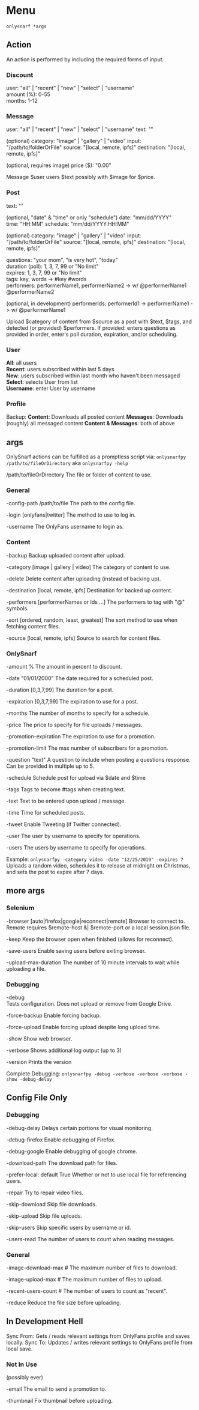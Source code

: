 # Menu

`onlysnarf *args`

## Action

An action is performed by including the required forms of input.

### Discount
user: "all" | "recent" | "new" | "select" | "username"   
amount (%): 0-55  
months: 1-12  

### Message
user: "all" | "recent" | "new" | "select" | "username"
text: ""  

(optional)
category: "image" | "gallery" | "video"
input: "/path/to/folderOrFile"
source: "[local, remote, ipfs]"
destination: "[local, remote, ipfs]"

(optional, requires image)
price ($): "0.00"  

Message $user users $text possibly with $image for $price.

### Post
text: ""  

(optional, "date" & "time" or only "schedule")
date: "mm/dd/YYYY"  
time: "HH:MM"
schedule: "mm/dd/YYYY:HH:MM"  

(optional)
category: "image" | "gallery" | "video"
input: "/path/to/folderOrFile"
source: "[local, remote, ipfs]"
destination: "[local, remote, ipfs]"

questions: "your mom", "is very hot", "today"  
duration (poll): 1, 3, 7, 99 or "No limit"  
expires: 1, 3, 7, 99 or "No limit"  
tags: key, words -> #key #words  
performers: performerName1, performerName2 -> w/ @performerName1 @performerName2  

(optional, in development)
performerIds: performerId1 -> performerName1 -> w/ @performerName1

Upload $category of content from $source as a post with $text, $tags, and detected (or provided) $performers.
  If provided: enters questions as provided in order, enter's poll duration, expiration, and/or scheduling.

### User
**All**: all users  
**Recent**: users subscribed within last 5 days  
**New**: users subscribed within last month who haven't been messaged  
**Select**: selects User from list  
**Username**: enter User by username  

### Profile

Backup:
**Content**: Downloads all posted content
**Messages**: Downloads (roughly) all messaged content
**Content & Messages**: both of above

## args
OnlySnarf actions can be fulfilled as a promptless script via:
`onlysnarfpy /path/to/fileOrDirectory` aka `onlysnarfpy -help`

/path/to/fileOrDirectory
The file or folder of content to use.

### General

-config-path /path/to/file
The path to the config file.

-login [onlyfans|twitter]
The method to use to log in.

-username
The OnlyFans username to login as.

### Content

-backup
Backup uploaded content after upload.

-category [image | gallery | video]
The category of content to use.

-delete
Delete content after uploading (instead of backing up).

-destination [local, remote, ipfs]
Destination for backed up content.

-performers [performerNames or Ids ...]
The performers to tag with "@" symbols.

-sort [ordered, random, least, greatest]
The sort method to use when fetching content files.

-source [local, remote, ipfs]
Source to search for content files.

### OnlySnarf

-amount %
The amount in percent to discount.

-date "01/01/2000"
The date required for a scheduled post.

-duration [0,3,7,99]
The duration for a post.

-expiration [0,3,7,99]
The expiration to use for a post.

-months
The number of months to specify for a schedule.

-price
The price to specify for file uploads / messages.

-promotion-expiration
The expiration to use for a promotion.

-promotion-limit
The max number of subscribers for a promotion.

-question "text"
A question to include when posting a questions response. Can be provided in multiple up to 5.

-schedule
Schedule post for upload via $date and $time

-tags
Tags to become #tags when creating text.

-text
Text to be entered upon upload / message.

-time
Time for scheduled posts.

-tweet
Enable Tweeting (if Twitter connected).

-user
The user by username to specify for operations.

-users
The users by username to specify for operations.

Example:
  `onlysnarfpy -category video -date "12/25/2019" -expires 7`  
Uploads a random video, schedules it to release at midnight on Christmas, and sets the post to expire after 7 days.  

## more args

### Selenium

-browser [auto|firefox|google|reconnect|remote]
Browser to connect to. Remote requires $remote-host &| $remote-port or a local session.json file.

-keep
Keep the browser open when finished (allows for reconnect).

-save-users
Enable saving users before exiting browser.

-upload-max-duration
The number of 10 minute intervals to wait while uploading a file.

### Debugging

-debug  
Tests configuration. Does not upload or remove from Google Drive.

-force-backup
Enable forcing backup.

-force-upload
Enable forcing upload despite long upload time.

-show
Show web browser.

-verbose
Shows additional log output (up to 3)

-version
Prints the version

Complete Debugging:
  `onlysnarfpy -debug -verbose -verbose -verbose -show -debug-delay`

## Config File Only

### Debugging

-debug-delay
Delays certain portions for visual monitoring.

-debug-firefox
Enable debugging of Firefox.

-debug-google
Enable debugging of google chrome.

-download-path
The download path for files.

-prefer-local: default True
Whether or not to use local file for referencing users.

-repair
Try to repair video files.

-skip-download
Skip file downloads.

-skip-upload
Skip file uploads.

-skip-users
Skip specific users by username or id.

-users-read
The number of users to count when reading messages.

### General

-image-download-max #
The maximum number of files to download.

-image-upload-max #
The maximum number of files to upload.

-recent-users-count #
The number of users to count as "recent".

-reduce
Reduce the file size before uploading.

## In Development Hell

Sync From: Gets / reads relevant settings from OnlyFans profile and saves locally.
Sync To: Updates / writes relevant settings to OnlyFans profile from local save.

### Not In Use
(possibly ever)

-email
The email to send a promotion to.

-thumbnail
Fix thumbnail before uploading.
